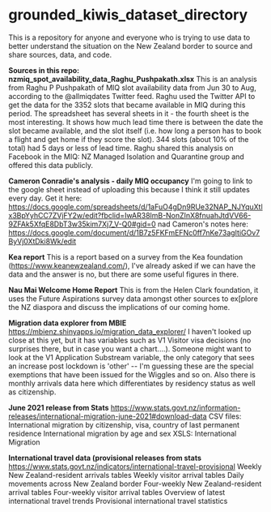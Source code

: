 # grounded_kiwis_dataset_directory
This is a repository for anyone and everyone who is trying to use data to better understand the situation on the New Zealand border to source and share sources, data, and code.

**Sources in this repo:**
**nzmiq_spot_availability_data_Raghu_Pushpakath.xlsx**
This is an analysis from Raghu P Pushpakath of MIQ slot availability data from Jun 30 to Aug, according to the @allmiqdates Twitter feed. Raghu used the Twitter API to get the data for the 3352 slots that became available in MIQ during this period. The spreadsheet has several sheets in it - the fourth sheet is the most interesting. It shows how much lead time there is between the date the slot became available, and the slot itself (i.e. how long a person has to book a flight and get home if they score the slot). 344 slots (about 10% of the total) had 5 days or less of lead time. Raghu shared this analysis on Facebook in the MIQ: NZ Managed Isolation and Quarantine group and offered this data publicly. 

**Cameron Conradie's analysis - daily MIQ occupancy**
I'm going to link to the google sheet instead of uploading this because I think it still updates every day. Get it here: https://docs.google.com/spreadsheets/d/1aFuO4gDn9RUe32NAP_NJYquXtlx3BpYyhCC7ZVjFY2w/edit?fbclid=IwAR38lmB-NonZInX8fnuahJtdVV66-9ZFAk5XfqE8DbT3w35kim7Xj7_V-Q0#gid=0 nad Cameron's notes here: https://docs.google.com/document/d/1B7z5FKFmEFNc0ff7nKe73agItiGOv7ByVj0XtDki8Wk/edit

**Kea report**
This is a report based on a survey from the Kea foundation (https://www.keanewzealand.com/), I've already asked if we can have the data and the answer is no, but there are some useful figures in there.

**Nau Mai Welcome Home Report**
This is from the Helen Clark foundation, it uses the Future Aspirations survey data amongst other sources to ex[plore the NZ diaspora and discuss the implications of our coming home.

**Migration data explorer from MBIE** 
https://mbienz.shinyapps.io/migration_data_explorer/
I haven't looked up close at this yet, but it has variables such as V1 Visitor visa decisions (no surprises there, but in case you want a chart....). Someone might want to look at the V1 Application Substream variable, the only category that sees an increase post lockdown is 'other' -- I'm guessing these are the special exemptions that have been issued for the Wiggles and so on. Also there is monthly arrivals data here which differentiates by residency status as well as citizenship.

**June 2021 release from Stats**
https://www.stats.govt.nz/information-releases/international-migration-june-2021#download-data
CSV files:
International migration by citizenship, visa, country of last permanent residence
International migration by age and sex
XSLS:
International Migration

**International travel data (provisional releases from stats**
https://www.stats.govt.nz/indicators/international-travel-provisional
Weekly New Zealand-resident arrivals tables
Weekly visitor arrival tables
Daily movements across New Zealand border
Four-weekly New Zealand-resident arrival tables
Four-weekly visitor arrival tables
Overview of latest international travel trends
Provisional international travel statistics





